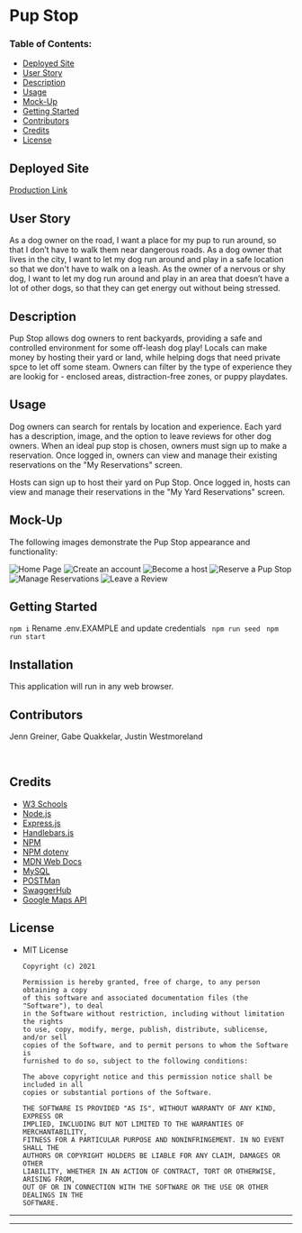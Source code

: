 # Pup Stop

### Table of Contents:

- [Deployed Site](#deployed-site)
- [User Story](#user-story)
- [Description](#description)
- [Usage](#Usage)
- [Mock-Up](#Mock-Up)
- [Getting Started](#Getting-Started)
- [Contributors](#Contributors)
- [Credits](#Credits)
- [License](#License)

## Deployed Site

[Production Link](https://pupstop.herokuapp.com/)

## User Story

As a dog owner on the road, I want a place for my pup to run around, so that I don’t have to walk them near dangerous roads.
As a dog owner that lives in the city, I want to let my dog run around and play in a safe location so that we don't have to walk on a leash.
As the owner of a nervous or shy dog, I want to let my dog run around and play in an area that doesn’t have a lot of other dogs, so that they can get energy out without being stressed.

## Description

Pup Stop allows dog owners to rent backyards, providing a safe and controlled environment for some off-leash dog play! Locals can make money by hosting their yard or land, while helping dogs that need private spce to let off some steam. Owners can filter by the type of experience they are lookig for - enclosed areas, distraction-free zones, or puppy playdates.


## Usage

Dog owners can search for rentals by location and experience. Each yard has a description, image, and the option to leave reviews for other dog owners. When an ideal pup stop is chosen, owners must sign up to make a reservation. Once logged in, owners can view and manage their existing reservations on the "My Reservations" screen.

Hosts can sign up to host their yard on Pup Stop. Once logged in, hosts can view and manage their reservations in the "My Yard Reservations" screen.


## Mock-Up

The following images demonstrate the Pup Stop appearance and functionality:

![Home Page](./Assets/images/Work-Day-Scheduler.png)
![Create an account](./Assets/images/Work-Day-Scheduler.png)
![Become a host](./Assets/images/Work-Day-Scheduler.png)
![Reserve a Pup Stop](./Assets/images/Work-Day-Scheduler.png)
![Manage Reservations](./Assets/images/Work-Day-Scheduler.png)
![Leave a Review](./Assets/images/Work-Day-Scheduler.png)

## Getting Started

`npm i`
Rename .env.EXAMPLE and update credentials
` npm run seed`
` npm run start`

## Installation

This application will run in any web browser.
​

## Contributors

Jenn Greiner, Gabe Quakkelar, Justin Westmoreland

​

## Credits

- [W3 Schools](https://www.w3schools.com/)
- [Node.js](https://nodejs.dev/)
- [Express.js](https://expressjs.com/)
- [Handlebars.js](https://handlebarsjs.com/)
- [NPM](https://www.npmjs.com/)
- [NPM dotenv](https://www.npmjs.com/package/dotenv)
- [MDN Web Docs](https://developer.mozilla.org/)
- [MySQL](https://www.mysql.com/)
- [POSTMan](https://www.postman.com/)
- [SwaggerHub](https://swagger.io/tools/swaggerhub/)
- [Google Maps API](https://developers.google.com/maps)

## License

- MIT License

      Copyright (c) 2021

      Permission is hereby granted, free of charge, to any person obtaining a copy
      of this software and associated documentation files (the "Software"), to deal
      in the Software without restriction, including without limitation the rights
      to use, copy, modify, merge, publish, distribute, sublicense, and/or sell
      copies of the Software, and to permit persons to whom the Software is
      furnished to do so, subject to the following conditions:

      The above copyright notice and this permission notice shall be included in all
      copies or substantial portions of the Software.

      THE SOFTWARE IS PROVIDED "AS IS", WITHOUT WARRANTY OF ANY KIND, EXPRESS OR
      IMPLIED, INCLUDING BUT NOT LIMITED TO THE WARRANTIES OF MERCHANTABILITY,
      FITNESS FOR A PARTICULAR PURPOSE AND NONINFRINGEMENT. IN NO EVENT SHALL THE
      AUTHORS OR COPYRIGHT HOLDERS BE LIABLE FOR ANY CLAIM, DAMAGES OR OTHER
      LIABILITY, WHETHER IN AN ACTION OF CONTRACT, TORT OR OTHERWISE, ARISING FROM,
      OUT OF OR IN CONNECTION WITH THE SOFTWARE OR THE USE OR OTHER DEALINGS IN THE
      SOFTWARE.

---

---
